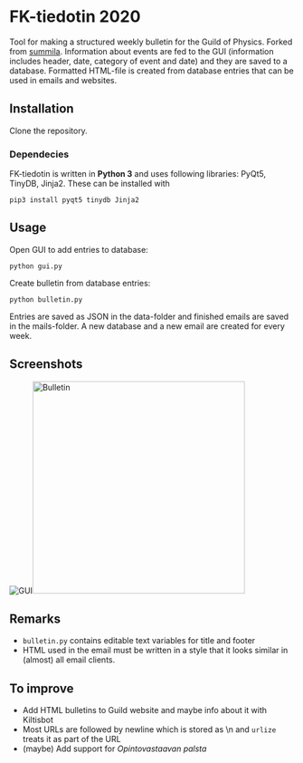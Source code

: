 # FK-tiedotin 2020
Tool for making a structured weekly bulletin for the Guild of Physics. Forked from [summila](https://github.com/summis/fk-tiedotin). Information about events are fed to the GUI (information includes header, date, category of event and date) and they are saved to a database. Formatted HTML-file is created from database entries that can be used in emails and websites.

## Installation
Clone the repository.

### Dependecies
FK-tiedotin is written in **Python 3** and uses following libraries: PyQt5, TinyDB, Jinja2.
These can be installed with

`pip3 install pyqt5 tinydb Jinja2`

## Usage
Open GUI to add entries to database:

`python gui.py`

Create bulletin from database entries:

`python bulletin.py`

Entries are saved as JSON in the data-folder and finished emails are saved in the mails-folder. A new database and a new email are created for every week.


## Screenshots
<p float="left">
  <img alt="GUI" src="https://i.imgur.com/l9mBWeR.png" width="auto"><img alt="Bulletin" src="https://i.imgur.com/anv5eMQ.png" width="375px">
</p>

## Remarks

* ``bulletin.py`` contains editable text variables for title and footer
* HTML used in the email must be written in a style that it looks similar in (almost) all email clients.


## To improve

* Add HTML bulletins to Guild website and maybe info about it with Kiltisbot
* Most URLs are followed by newline which is stored as \n and ``urlize`` treats it as part of the URL
* (maybe) Add support for _Opintovastaavan palsta_
